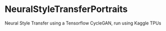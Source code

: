 # NeuralStyleTransferPortraits

Neural Style Transfer using a Tensorflow CycleGAN, run using Kaggle TPUs


